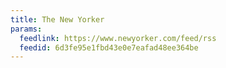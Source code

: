 ```yaml
---
title: The New Yorker
params:
  feedlink: https://www.newyorker.com/feed/rss
  feedid: 6d3fe95e1fbd43e0e7eafad48ee364be
---
```

